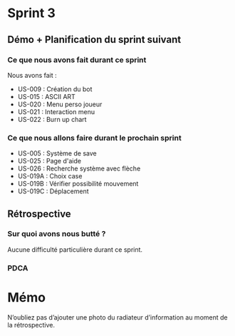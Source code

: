# Sprint 3

## Démo + Planification du sprint suivant

### Ce que nous avons fait durant ce sprint
Nous avons fait :
- US-009 : Création du bot
- US-015 : ASCII ART
- US-020 : Menu perso joueur
- US-021 : Interaction menu
- US-022 : Burn up chart

### Ce que nous allons faire durant le prochain sprint
- US-005 : Système de save
- US-025 : Page d'aide
- US-026 : Recherche système avec flèche
- US-019A : Choix case
- US-019B : Vérifier possibilité mouvement
- US-019C : Déplacement

## Rétrospective

### Sur quoi avons nous butté ?
Aucune difficulté particulière durant ce sprint.

### PDCA


# Mémo
N’oubliez pas d’ajouter une photo du radiateur d’information au moment de la rétrospective.